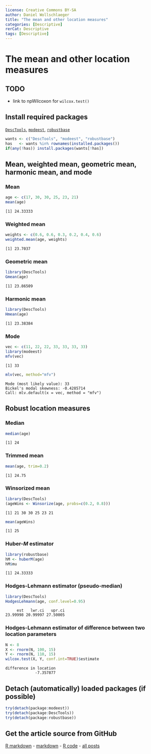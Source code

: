 ```yaml
---
license: Creative Commons BY-SA
author: Daniel Wollschlaeger
title: "The mean and other location measures"
categories: [Descriptive]
rerCat: Descriptive
tags: [Descriptive]
---
```


The mean and other location measures
=========================

TODO
-------------------------

 - link to npWilcoxon for `wilcox.test()`

Install required packages
-------------------------

[`DescTools`](http://cran.r-project.org/package=DescTools), [`modeest`](http://cran.r-project.org/package=modeest), [`robustbase`](http://cran.r-project.org/package=robustbase)


```r
wants <- c("DescTools", "modeest", "robustbase")
has   <- wants %in% rownames(installed.packages())
if(any(!has)) install.packages(wants[!has])
```

Mean, weighted mean, geometric mean, harmonic mean, and mode
-------------------------

### Mean


```r
age <- c(17, 30, 30, 25, 23, 21)
mean(age)
```

```
[1] 24.33333
```

### Weighted mean


```r
weights <- c(0.6, 0.6, 0.3, 0.2, 0.4, 0.6)
weighted.mean(age, weights)
```

```
[1] 23.7037
```

### Geometric mean


```r
library(DescTools)
Gmean(age)
```

```
[1] 23.86509
```

### Harmonic mean


```r
library(DescTools)
Hmean(age)
```

```
[1] 23.38384
```

### Mode


```r
vec <- c(11, 22, 22, 33, 33, 33, 33)
library(modeest)
mfv(vec)
```

```
[1] 33
```

```r
mlv(vec, method="mfv")
```

```
Mode (most likely value): 33 
Bickel's modal skewness: -0.4285714 
Call: mlv.default(x = vec, method = "mfv") 
```

Robust location measures
-------------------------

### Median


```r
median(age)
```

```
[1] 24
```

### Trimmed mean


```r
mean(age, trim=0.2)
```

```
[1] 24.75
```

### Winsorized mean


```r
library(DescTools)
(ageWins <- Winsorize(age, probs=c(0.2, 0.8)))
```

```
[1] 21 30 30 25 23 21
```

```r
mean(ageWins)
```

```
[1] 25
```

### Huber-$M$ estimator


```r
library(robustbase)
hM <- huberM(age)
hM$mu
```

```
[1] 24.33333
```

### Hodges-Lehmann estimator (pseudo-median)


```r
library(DescTools)
HodgesLehmann(age, conf.level=0.95)
```

```
     est   lwr.ci   upr.ci 
23.99998 20.99997 27.50005 
```

### Hodges-Lehmann estimator of difference between two location parameters


```r
N <- 8
X <- rnorm(N, 100, 15)
Y <- rnorm(N, 110, 15)
wilcox.test(X, Y, conf.int=TRUE)$estimate
```

```
difference in location 
             -7.357877 
```

Detach (automatically) loaded packages (if possible)
-------------------------


```r
try(detach(package:modeest))
try(detach(package:DescTools))
try(detach(package:robustbase))
```

Get the article source from GitHub
----------------------------------------------

[R markdown](https://github.com/dwoll/RExRepos/raw/master/Rmd/mean.Rmd) - [markdown](https://github.com/dwoll/RExRepos/raw/master/md/mean.md) - [R code](https://github.com/dwoll/RExRepos/raw/master/R/mean.R) - [all posts](https://github.com/dwoll/RExRepos/)
